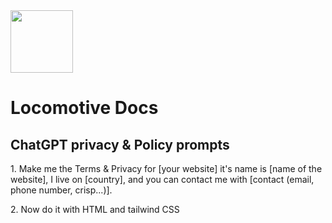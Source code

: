 <img src="https://www.locomotive.it.com/icon.png" style="width: 100px">
<h1>Locomotive Docs</h1>
<h2>
  ChatGPT privacy & Policy prompts
</h2>

  <p>  
  1. Make me the Terms & Privacy for [your website] it's name is [name of the website], I live on [country], and you can contact me with [contact (email, phone    number, crisp...)].
</p>
<p>
  2. Now do it with HTML and tailwind CSS
</p>
